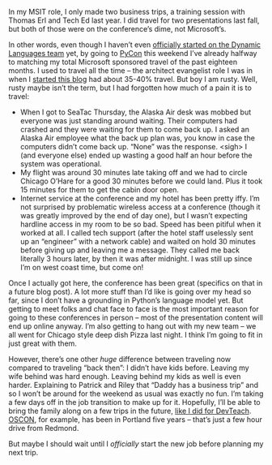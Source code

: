 In my MSIT role, I only made two business trips, a training session with
Thomas Erl and Tech Ed last year. I did travel for two presentations
last fall, but both of those were on the conference’s dime, not
Microsoft’s.

In other words, even though I haven’t even [officially started on the
Dynamic Languages
team](http://devhawk.net/2008/03/11/joining-the-dynamic-languages-team/)
yet, by going to [PyCon](http://us.pycon.org/2008/about/) this weekend
I’ve already halfway to matching my total Microsoft sponsored travel of
the past eighteen months. I used to travel all the time – the architect
evangelist role I was in when I [started this
blog](http://devhawk.net/2003/01/14/new-and-improved-devhawk/) had
about 35-40% travel. But boy I am rusty. Well, rusty maybe isn’t the
term, but I had forgotten how much of a pain it is to travel:

-   When I got to SeaTac Thursday, the Alaska Air desk was mobbed but
    everyone was just standing around waiting. Their computers had
    crashed and they were waiting for them to come back up. I asked an
    Alaska Air employee what the back up plan was, you know in case the
    computers didn’t come back up. “None” was the response. \<sigh\> I
    (and everyone else) ended up wasting a good half an hour before the
    system was operational.
-   My flight was around 30 minutes late taking off and we had to circle
    Chicago O’Hare for a good 30 minutes before we could land. Plus it
    took 15 minutes for them to get the cabin door open.
-   Internet service at the conference and my hotel has been pretty
    iffy. I’m not surprised by problematic wireless access at a
    conference (though it was greatly improved by the end of day one),
    but I wasn’t expecting hardline access in my room to be so bad.
    Speed has been pitiful when it worked at all. I called tech support
    (after the hotel staff uselessly sent up an “engineer” with a
    network cable) and waited on hold 30 minutes before giving up and
    leaving me a message. They called me back literally 3 hours later,
    by then it was after midnight. I was still up since I’m on west
    coast time, but come on!

Once I actually got here, the conference has been great (specifics on
that in a future blog post). A lot more stuff than I’d like is going
over my head so far, since I don’t have a grounding in Python’s language
model yet. But getting to meet folks and chat face to face is the most
important reason for going to these conferences in person – most of the
presentation content will end up online anyway. I’m also getting to hang
out with my new team – we all went for Chicago style deep dish Pizza
last night. I think I’m going to fit in just great with them.

However, there’s one other *huge* difference between traveling now
compared to traveling “back then”: I didn’t have kids before. Leaving my
wife behind was hard enough. Leaving behind my kids as well is even
harder. Explaining to Patrick and Riley that “Daddy has a business trip”
and so I won’t be around for the weekend as usual was exactly no fun.
I’m taking a few days off in the job transition to make up for it.
Hopefully, I’ll be able to bring the family along on a few trips in the
future, [like I did for
DevTeach](http://devhawk.net/2007/09/04/the-devhawk-2007-world-tour/).
[OSCON](http://conferences.oreillynet.com/oscon2008/), for example, has
been in Portland five years – that’s just a few hour drive from Redmond.

But maybe I should wait until I *officially* start the new job before
planning my next trip.
